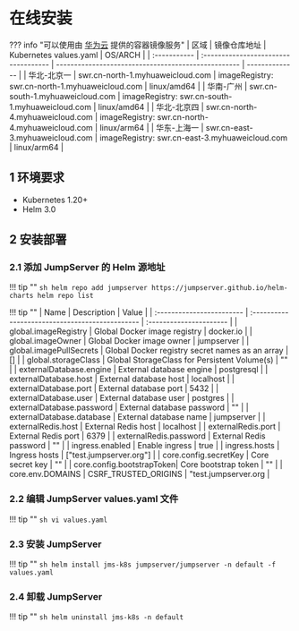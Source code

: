 # 在线安装

??? info "可以使用由 [华为云](https://www.huaweicloud.com/) 提供的容器镜像服务"
    | 区域          | 镜像仓库地址                         | Kubernetes values.yaml                              | OS/ARCH        |
    | :----------- | :----------------------------------- | --------------------------------------------------- | -------------- |
    | 华北-北京一   | swr.cn-north-1.myhuaweicloud.com     | imageRegistry: swr.cn-north-1.myhuaweicloud.com     | linux/amd64    |
    | 华南-广州     | swr.cn-south-1.myhuaweicloud.com     | imageRegistry: swr.cn-south-1.myhuaweicloud.com     | linux/amd64    |
    | 华北-北京四   | swr.cn-north-4.myhuaweicloud.com     | imageRegistry: swr.cn-north-4.myhuaweicloud.com     | linux/arm64    |
    | 华东-上海一   | swr.cn-east-3.myhuaweicloud.com      | imageRegistry: swr.cn-east-3.myhuaweicloud.com      | linux/arm64    |

## 1 环境要求

- Kubernetes 1.20+
- Helm 3.0

## 2 安装部署
### 2.1 添加 JumpServer 的 Helm 源地址
!!! tip ""
    ```sh
    helm repo add jumpserver https://jumpserver.github.io/helm-charts
    helm repo list
    ```

!!! tip ""
    | Name                      | Description                                     | Value                   |
    | :------------------------ | :---------------------------------------------- | :---------------------- |
    | global.imageRegistry      | Global Docker image registry                    | docker.io               |
    | global.imageOwner         | Global Docker image owner                       | jumpserver              |
    | global.imagePullSecrets   | Global Docker registry secret names as an array | []                      |
    | global.storageClass       | Global StorageClass for Persistent Volume(s)    | ""                      |
    | externalDatabase.engine   | External database engine                        | postgresql              |
    | externalDatabase.host     | External database host                          | localhost               |
    | externalDatabase.port     | External database port                          | 5432                    |
    | externalDatabase.user     | External database user                          | postgres                |
    | externalDatabase.password | External database password                      | ""                      |
    | externalDatabase.database | External database name                          | jumpserver              |
    | externalRedis.host        | External Redis host                             | localhost               |
    | externalRedis.port        | External Redis port                             | 6379                    |
    | externalRedis.password    | External Redis password                         | ""                      |
    | ingress.enabled           | Enable ingress                                  | true                    |
    | ingress.hosts             | Ingress hosts                                   | ["test.jumpserver.org"] |
    | core.config.secretKey     | Core secret key                                 | ""                      |
    | core.config.bootstrapToken| Core bootstrap token                            | ""                      |
    | core.env.DOMAINS          | CSRF_TRUSTED_ORIGINS                            | "test.jumpserver.org    |

### 2.2 编辑 JumpServer values.yaml 文件
!!! tip ""
    ```sh
    vi values.yaml
    ```

### 2.3 安装 JumpServer

!!! tip ""
    ```sh
    helm install jms-k8s jumpserver/jumpserver -n default -f values.yaml
    ```

### 2.4 卸载 JumpServer

!!! tip ""
    ```sh
    helm uninstall jms-k8s -n default
    ```

